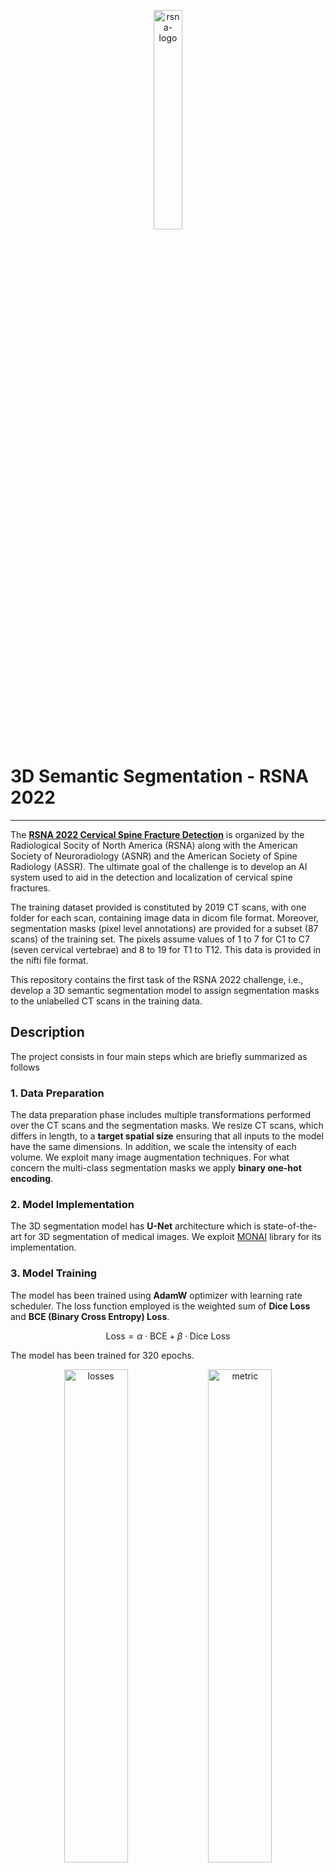 <p align="center">
  <img src="https://github.com/user-attachments/assets/1b4d6d72-4b89-47d7-ac0a-f42f2f198774" alt="rsna-logo" width="30%">
</p>

# 3D Semantic Segmentation - RSNA 2022
---
The **[RSNA 2022 Cervical Spine Fracture Detection](https://www.kaggle.com/competitions/rsna-2022-cervical-spine-fracture-detection)** is organized by the Radiological Socity of North America (RSNA) along with the American Society of Neuroradiology (ASNR) and the American Society of Spine Radiology (ASSR). The ultimate goal of the challenge is to develop an AI system used to aid in the detection and localization of cervical spine fractures.

The training dataset provided is constituted by 2019 CT scans, with one folder for each scan, containing image data in dicom file format. Moreover, segmentation masks (pixel level annotations) are provided for a subset (87 scans) of the training set. The pixels assume values of 1 to 7 for C1 to C7 (seven cervical vertebrae) and 8 to 19 for T1 to T12. This data is provided in the nifti file format.

This repository contains the first task of the RSNA 2022 challenge, i.e., develop a 3D semantic segmentation model to assign segmentation masks to the unlabelled CT scans in the training data.

## Description
The project consists in four main steps which are briefly summarized as follows

### 1. Data Preparation
The data preparation phase includes multiple transformations performed over the CT scans and the segmentation masks. We resize CT scans, which differs in length, to a **target spatial size** ensuring that all inputs to the model have the same dimensions. In addition, we scale the intensity of each volume. We exploit many image augmentation techniques. For what concern the multi-class segmentation masks we apply **binary one-hot encoding**.

### 2. Model Implementation
The 3D segmentation model has **U-Net** architecture which is state-of-the-art for 3D segmentation of medical images. We exploit [MONAI](https://docs.monai.io/en/stable/networks.html#unet) library for its implementation.

### 3. Model Training
The model has been trained using **AdamW** optimizer with learning rate scheduler. The loss function employed is the weighted sum of **Dice Loss** and **BCE (Binary Cross Entropy) Loss**.
```math
\text{Loss} = \alpha \cdot \text{BCE} + \beta \cdot \text{Dice Loss}
```
The model has been trained for 320 epochs.
<p align="center">
  <img src="https://github.com/user-attachments/assets/b70b36ba-8360-4a81-941e-175fc14a6084" alt="losses" width="45%">
  <img src="https://github.com/user-attachments/assets/2b5617d8-7eca-4d9c-801b-2c295628779d" alt="metric" width="45%">
</p>

### 4. Prediction


## Repository Overview
At the root level of this repository, you will find the code for exploratory data analysis, the training and prediction of the 3D semantic segmentation model, as well as files related to the model's configuration and results. More specifically:
* **[eda.ipynb](https://github.com/CosimoFaeti/3D-semantic-segmentation-RSNA2022/blob/main/eda.ipynb)**: This notebook contains an exploratory data analysis (EDA) of the dataset, including loading the data, visualizing images, and analyzing feature distributions;
* **[3d-semantic-segmentation.ipynb](https://github.com/CosimoFaeti/3D-semantic-segmentation-RSNA2022/blob/main/3d-semantic-segmentation.ipynb)**: This notebook documents the initial training process of the 3D U-Net model, including setting up the model architecture, defining training parameters, and running the first training iterations;
* **[3d-semantic-segmentation-resume-training.ipynb](https://github.com/CosimoFaeti/3D-semantic-segmentation-RSNA2022/blob/main/3d-semantic-segmentation-resume-training.ipynb)**: This notebook is used for resuming the training of the 3D U-Net model from a saved checkpoint, allowing the training process to continue given the GPU runtime limits imposed by the platform;
* **[3d-semantic-segmentation-prediction.ipynb](https://github.com/CosimoFaeti/3D-semantic-segmentation-RSNA2022/blob/main/3d-semantic-segmentation-prediction.ipynb)**: This notebook is dedicated to generating predictions using the trained 3D U-Net model on the test data, and evaluating the predictions through visualizations to assess model effectiveness.
* **[file]()**: This folder contains resulting files from the model training process:
  * **`HM8569LQ_losses_metrics_combined.csv`**: A CSV file with training and validation losses and metrics for all 320 epochs.
  * **`HM8659LQ_best_model`**: The best-performing model saved according to the evaluation metric.
  * **`HM8659LQ_config.pkl`**: A pickle file containing the configuration parameters used for the 3D U-Net model.

 
## Collaborators
---
* [Riccardo Galarducci](https://github.com/RiccardoGalarducci)
